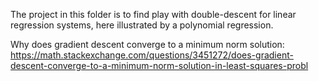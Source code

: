 The project in this folder is to find play with double-descent for linear regression systems, here illustrated by a polynomial regression.

Why does gradient descent converge to a minimum norm solution:
https://math.stackexchange.com/questions/3451272/does-gradient-descent-converge-to-a-minimum-norm-solution-in-least-squares-probl
